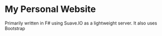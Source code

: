 # My Personal Website 

Primarily written in F# using Suave.IO as a lightweight server. It also uses Bootstrap